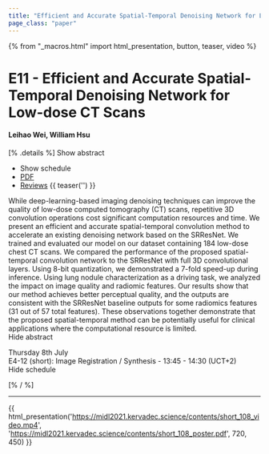 ```yaml
---
title: "Efficient and Accurate Spatial-Temporal Denoising Network for Low-dose CT Scans"
page_class: "paper"
---
```


{% from "_macros.html" import html_presentation, button, teaser, video %}

# E11 - Efficient and Accurate Spatial-Temporal Denoising Network for Low-dose CT Scans

#### Leihao Wei, William Hsu

[% .details %]
<a class="toggle_visibility" data-selector=".abstract" data-level="3">Show abstract</a>
- <a class="toggle_visibility" data-selector=".schedule" data-level="3">Show schedule</a>
- <a href="https://openreview.net/pdf?id=XHWqF4DlRr0">PDF</a>
- <a href="https://openreview.net/forum?id=XHWqF4DlRr0">Reviews</a>
{{ teaser('') }}

<p>
    <span class="abstract">
        While deep-learning-based imaging denoising techniques can improve the quality of low-dose computed tomography (CT) scans, repetitive 3D convolution operations cost significant computation resources and time. We present an efficient and accurate spatial-temporal convolution method to accelerate an existing denoising network based on the SRResNet. We trained and evaluated our model on our dataset containing 184 low-dose chest CT scans. We compared the performance of the proposed spatial-temporal convolution network to the SRResNet with full 3D convolutional layers. Using 8-bit quantization, we demonstrated a 7-fold speed-up during inference. Using lung nodule characterization as a driving task, we analyzed the impact on image quality and radiomic features. Our results show that our method achieves better perceptual quality, and the outputs are consistent with the SRResNet baseline outputs for some radiomics features (31 out of 57 total features). These observations together demonstrate that the proposed spatial-temporal method can be potentially useful for clinical applications where the computational resource is limited. 
        <br>
        <span class="actions"><a class="toggle_visibility" data-level="2">Hide abstract</a></span>
    </span>
</p>

<p>
    <span class="schedule">
         Thursday 8th July<br>E4-12 (short): Image Registration / Synthesis - 13:45 - 14:30 (UCT+2)
        <br>
        <span class="actions"><a class="toggle_visibility" data-level="2">Hide schedule</a></span>
    </span>
</p>

[% / %]


---

{{ html_presentation('https://midl2021.kervadec.science/contents/short_108_video.mp4', 'https://midl2021.kervadec.science/contents/short_108_poster.pdf', 720, 450) }}